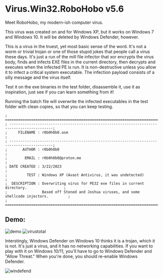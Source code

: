 # Virus.Win32.RoboHobo v5.6

Meet RoboHobo, my modern-ish computer virus.

This virus was created on and for Windows XP, but it works on Windows 7 and Windows 10. It will be deleted by Windows Defender, however.

This is a virus in the truest, yet most basic sense of the word. It's not a worm or trivial trojan or one of those stupid jokes that people call a virus these days. It's just a run of the mill file infector that xor encrypts the virus body, finds and infects EXE files in the current directory, then decrypts and executes when the infected PE is run. It is non-destructive unless you allow it to infect a critical system executable. The infection payload consists of a silly message and the virus itself.

Test it on the exe binaries in the test folder, disassemble it, use it as inspiration, just see if you can learn something from it!

Running the batch file will overwrite the infected executables in the test folder with clean copies, so that you can keep testing.

```
; ==========================================================================================;
; ------------------------------------------------------------------------------------------;
;     FILENAME : r0b0h0b0.asm                                                               ;
; ------------------------------------------------------------------------------------------;
;       AUTHOR : r0b0h0b0                                                                   ;
;        EMAIL : r0b0h0b0@proton.me                                                         ;
; DATE CREATED : 3/22/2023                                                                  ;
;         TEST : Windows XP (Avast Antivirus, it was undetected)                            ; 
;  DESCRIPTION : Overwriting virus for PE32 exe files in current directory.                 ;
;                Based off Stoned and Joshua viruses, and some shellcode injectors.         ;
; ==========================================================================================;
```

## Demo:
![demo](https://github.com/elr0b0h0b0/Virus.Win32.r0b0h0b0/blob/main/demo.gif "demo")
![virustotal](https://github.com/elr0b0h0b0/Virus.Win32.r0b0h0b0/blob/main/r0b0h0b0_VirusTotal.png "virustotal")

Interstingly, Windows Defender on Windows 10 thinks it is a trojan, which it is not. It's just a virus, and it has no networking capabilities. If you want to play with it on Windows 10/11, you'll have to go to Windows Defender and "Allow Threat." When you're done, you should re-enable Windows Defender.

![windefend](https://github.com/elr0b0h0b0/Virus.Win32.r0b0h0b0/blob/main/false_identify.png "windefend")
